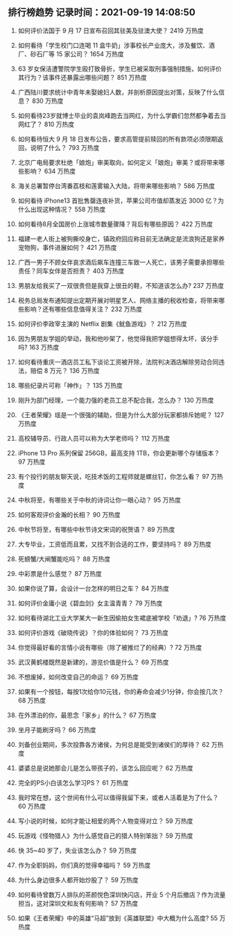 
## 排行榜趋势 记录时间：2021-09-19 14:08:50
  
  1. 如何评价法国于 9 月 17 日宣布召回其驻美及驻澳大使？ 2419 万热度
    
  2. 如何看待「学生校门口连喝 11 盒牛奶」涉事校长产业庞大，涉及餐饮、酒厂、砂石厂等 15 家公司？ 1654 万热度
    
  3. 63 岁女保洁遭警院学生殴打致骨折，学生已被采取刑事强制措施，如何评价其行为？该事件还暴露出哪些问题？ 851 万热度
    
  4. 广西陆川要求统计中青年未娶媳妇人数，并剖析原因提出对策，反映了什么信息？ 830 万热度
    
  5. 如何看待23岁就博士毕业的袁岚峰跑去当网红，为什么学霸们忽然都争着去当网红了？ 810 万热度
    
  6. 如何看待恒大 9 月 18 日发布公告，要求高管提前赎回的所有款项必须限期返回，说明了什么？ 793 万热度
    
  7. 北京广电局要求杜绝「娘炮」审美取向，如何定义「娘炮」审美？或将带来哪些影响？ 634 万热度
    
  8. 海关总署暂停台湾番荔枝和莲雾输入大陆，将带来哪些影响？ 586 万热度
    
  9. 如何看待 iPhone13 首批售罄连夜补货，苹果公司市值却蒸发近 3000 亿？为什么出现这种情况？ 558 万热度
    
  10. 如何看待8月全国房价上涨城市数量骤降？背后有哪些原因？ 422 万热度
    
  11. 福建一老人街上被狗撕咬身亡，镇政府回应称目前无法确定是流浪狗还是家养宠物狗，事件进展如何？ 421 万热度
    
  12. 广西一男子不顾女伴哀求酒后飙车连撞三车致一人死亡，该男子需要承担哪些责任？同车女伴是否担责？ 403 万热度
    
  13. 男朋友给我买了一双很贵但是我穿上很丑的鞋，不知道该怎么办? 237 万热度
    
  14. 税务总局发布通知提出定期开展对明星艺人、网络主播的税收检查，将带来哪些影响？还有哪些信息值得关注？ 232 万热度
    
  15. 如何评价李政宰主演的 Netflix 剧集《鱿鱼游戏》？ 212 万热度
    
  16. 因为男朋友学姐的举动，我和他吵架了，他觉得我把学姐想得太坏，该分手吗? 163 万热度
    
  17. 如何看待重庆一酒店员工私下谈论工资被开除，法院判决酒店解除劳动合同违法，赔偿 8 万元？ 136 万热度
    
  18. 哪些纪录片可称「神作」？ 135 万热度
    
  19. 刚升为部门经理，一个能力强的老员工总不配合我，怎么办？ 130 万热度
    
  20. 《王者荣耀》瑶是一个很强的辅助，但是为什么大部分玩家都排斥她呢？ 127 万热度
    
  21. 高校辅导员、行政人员可以称为大学老师吗？ 112 万热度
    
  22. iPhone 13 Pro 系列保留 256GB，最高支持 1TB，你会更新哪个存储版本？ 97 万热度
    
  23. 有个投行的朋友聊天说，吃技术饭的工程师就是螺丝钉，你怎么看？ 97 万热度
    
  24. 中秋将至，有哪些关于中秋的诗词让你一眼心动？ 95 万热度
    
  25. 如何客观评价金瀚的长相？ 90 万热度
    
  26. 中秋节将至，有哪些中秋节诗文宋词的祝贺语？ 89 万热度
    
  27. 大专毕业，工资低而且累，又找不到合适的工作，要坚持吗？ 89 万热度
    
  28. 死螃蟹/大闸蟹能吃吗？ 88 万热度
    
  29. 中彩票是什么感觉？ 87 万热度
    
  30. 如果你说了算，会设计一台怎样的明日之车？ 84 万热度
    
  31. 如何评价金庸小说《碧血剑》女主温青青？ 79 万热度
    
  32. 如何看待湖北工业大学某大一新生因偷拍女生裙底被学校「劝退」? 76 万热度
    
  33. 如何评价游戏《破晓传说》？你的体验如何？ 73 万热度
    
  34. 你觉得最好看的言情小说有哪些（除了被推烂了的经典）? 72 万热度
    
  35. 武汉黄鹤楼既然是新建的，游览价值是什么？ 69 万热度
    
  36. 不想废掉，如何改变自己的命运？ 69 万热度
    
  37. 如果有一个按钮，每按1次给你10元钱，你的寿命会减少1分钟，你会按几次？ 68 万热度
    
  38. 在外漂泊的你，最思念「家乡」的什么？ 67 万热度
    
  39. 坐月子能刷牙吗？ 66 万热度
    
  40. 刘备创业期间，多次投靠各方诸侯，为何总是能受到诸侯们的厚待？ 62 万热度
    
  41. 婆婆总是说她那会儿是怎么带孩子的，该怎么回应呢？ 62 万热度
    
  42. 完全的PS小白该怎么学习PS？ 61 万热度
    
  43. 我时常在想，这个世间有什么可以值得我留下来，或者人活着是为了什么？ 60 万热度
    
  44. 写小说的时候，如何才能让相爱的两个人物变得对立？ 59 万热度
    
  45. 玩游戏《怪物猎人》为什么感觉自己的猎人特别笨拙？ 59 万热度
    
  46. 快 35~40 岁了，失业该怎么办？ 59 万热度
    
  47. 作为全职妈妈，你们真的觉得幸福吗？ 59 万热度
    
  48. 为什么身边很多人都开始炒股了？ 59 万热度
    
  49. 如何看待曾数万人排队的茶颜悦色深圳快闪店，开业 5 个月后撤店？作为流量担当，这对深圳文和友有何影响？ 57 万热度
    
  50. 如果《王者荣耀》中的英雄“马超”放到《英雄联盟》中大概为什么高度? 55 万热度
    
